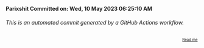 **Parixshit Committed on: Wed, 10 May 2023 06:25:10 AM** <!-- 51a81b7c-a06d-48e7-8f0d-7dcf3c63f536 -->

###### This is an automated commit generated by a GitHub Actions workflow.

<div align="right"><sub><sup><a href="https://github.com/Parixshit/AutoCommit.git">Read me</a></sup></sub></div>
